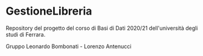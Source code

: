 # GestioneLibreria
Repository del progetto del corso di Basi di Dati 2020/21 dell'università degli studi di Ferrara. 

Gruppo Leonardo Bombonati - Lorenzo Antenucci

